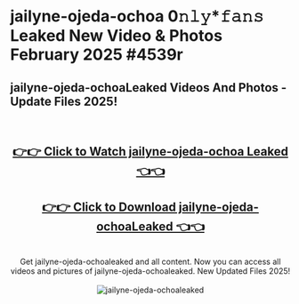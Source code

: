 # jailyne-ojeda-ochoa 0𝚗𝚕𝚢*𝚏𝚊𝚗𝚜 Leaked New Video & Photos February 2025 #4539r

<h2>jailyne-ojeda-ochoaLeaked Videos And Photos - Update Files 2025!</h2>
<br>
<div align="center">
<h2><a href="https://mediaupload.pro?title=jailyne-ojeda-ochoa&ref=11F" rel="nofollow">👉👉 Click to Watch jailyne-ojeda-ochoa Leaked 👈👈</a></h2>
<h2><a href="https://mediaupload.pro?title=jailyne-ojeda-ochoa&ref=11F" rel="nofollow">👉👉 Click to Download jailyne-ojeda-ochoaLeaked 👈👈</a></h2>
<br>
Get jailyne-ojeda-ochoaleaked and all content. Now you can access all videos and pictures of jailyne-ojeda-ochoaleaked. New Updated Files 2025!
<br>
<br>
<a href="https://mediaupload.pro?title=jailyne-ojeda-ochoa&ref=11F" rel="nofollow" data-target="animated-image.originalLink"><img src="https://i.ibb.co/Gkj2r4b/banner.png" alt="jailyne-ojeda-ochoaleaked" style="max-width: 100%; display: inline-block;" data-target="animated-image.originalImage"></a>
</div>
<br>

